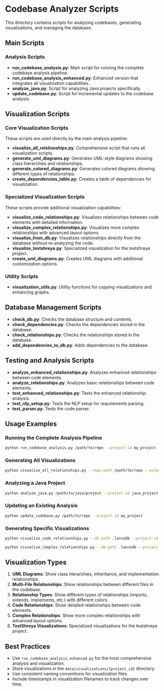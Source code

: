 # Codebase Analyzer Scripts

This directory contains scripts for analyzing codebases, generating visualizations, and managing the database.

## Main Scripts

### Analysis Scripts

- **run_codebase_analysis.py**: Main script for running the complete codebase analysis pipeline.
- **run_codebase_analysis_enhanced.py**: Enhanced version that integrates all visualization capabilities.
- **analyze_java.py**: Script for analyzing Java projects specifically.
- **update_codebase.py**: Script for incremental updates to the codebase analysis.

## Visualization Scripts

### Core Visualization Scripts

These scripts are used directly by the main analysis pipeline:

- **visualize_all_relationships.py**: Comprehensive script that runs all visualization scripts.
- **generate_uml_diagrams.py**: Generates UML-style diagrams showing class hierarchies and relationships.
- **generate_colored_diagrams.py**: Generates colored diagrams showing different types of relationships.
- **create_dependencies_table.py**: Creates a table of dependencies for visualization.

### Specialized Visualization Scripts

These scripts provide additional visualization capabilities:

- **visualize_code_relationships.py**: Visualizes relationships between code elements with detailed information.
- **visualize_complex_relationships.py**: Visualizes more complex relationships with advanced layout options.
- **visualize_from_db.py**: Visualizes relationships directly from the database without re-analyzing the code.
- **visualize_testshreya.py**: Specialized visualization for the testshreya project.
- **create_uml_diagrams.py**: Creates UML diagrams with additional customization options.

### Utility Scripts

- **visualization_utils.py**: Utility functions for copying visualizations and enhancing graphs.

## Database Management Scripts

- **check_db.py**: Checks the database structure and contents.
- **check_dependencies.py**: Checks the dependencies stored in the database.
- **check_relationships.py**: Checks the relationships stored in the database.
- **add_dependencies_to_db.py**: Adds dependencies to the database.

## Testing and Analysis Scripts

- **analyze_enhanced_relationships.py**: Analyzes enhanced relationships between code elements.
- **analyze_relationships.py**: Analyzes basic relationships between code elements.
- **test_enhanced_relationships.py**: Tests the enhanced relationship analysis.
- **test_nlp_setup.py**: Tests the NLP setup for requirements parsing.
- **test_parser.py**: Tests the code parser.

## Usage Examples

### Running the Complete Analysis Pipeline

```bash
python run_codebase_analysis.py /path/to/repo --project-id my_project --visualize
```

### Generating All Visualizations

```bash
python visualize_all_relationships.py --repo-path /path/to/repo --output-dir /path/to/output --project-id my_project
```

### Analyzing a Java Project

```bash
python analyze_java.py /path/to/java/project --project-id java_project
```

### Updating an Existing Analysis

```bash
python update_codebase.py /path/to/repo --project-id my_project
```

### Generating Specific Visualizations

```bash
python visualize_code_relationships.py --db-path .lancedb --project-id my_project --output-file code_relationships.png
```

```bash
python visualize_complex_relationships.py --db-path .lancedb --project-id my_project --output-file complex_relationships.png
```

## Visualization Types

1. **UML Diagrams**: Show class hierarchies, inheritance, and implementation relationships.
2. **Multi-File Relationships**: Show relationships between different files in the codebase.
3. **Relationship Types**: Show different types of relationships (imports, extends, implements, etc.) with different colors.
4. **Code Relationships**: Show detailed relationships between code elements.
5. **Complex Relationships**: Show more complex relationships with advanced layout options.
6. **TestShreya Visualizations**: Specialized visualizations for the testshreya project.

## Best Practices

- Use `run_codebase_analysis_enhanced.py` for the most comprehensive analysis and visualization.
- Store visualizations in the `data/visualizations/{project_id}` directory.
- Use consistent naming conventions for visualization files.
- Include timestamps in visualization filenames to track changes over time.
